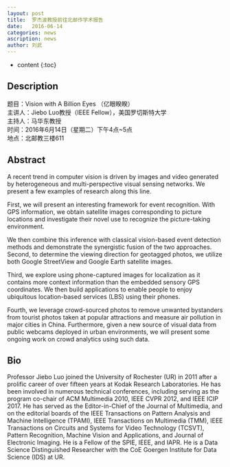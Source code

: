 ```yaml
---
layout: post
title:  罗杰波教授前往北邮作学术报告
date:   2016-06-14 
categories: news
ascription: news
author: 刘武
---
```

* content
{:toc}
## Description
题目：Vision with A Billion Eyes （亿眼睽睽）  
主讲人：Jiebo Luo教授（IEEE Fellow），美国罗切斯特大学  
主持人：马华东教授  
时间：2016年6月14日（星期二）下午4点~5点  
地点：北邮教三楼611


## Abstract
A recent trend in computer vision is driven by images and video generated by heterogeneous and multi-perspective visual sensing networks. We present a few examples of research along this line.  

First, we will present an interesting framework for event recognition. With GPS information, we obtain satellite images corresponding to picture locations and investigate their novel use to recognize the picture-taking environment. 

We then combine this inference with classical vision-based event detection methods and demonstrate the synergistic fusion of the two approaches. Second, to determine the viewing direction for geotagged photos, we utilize both Google StreetView and Google Earth satellite images. 

Third, we explore using phone-captured images for localization as it contains more context information than the embedded sensory GPS coordinates.  We then build applications to enable people to enjoy ubiquitous location-based services (LBS) using their phones. 

Fourth, we leverage crowd-sourced photos to remove unwanted bystanders from tourist photos taken at popular attractions and measure air pollution in major cities in China.  Furthermore, given a new source of visual data from public webcams deployed in urban environments, we will present some ongoing work on crowd analytics using such data.
 
## Bio
Professor Jiebo Luo joined the University of Rochester (UR) in 2011 after a prolific career of over fifteen years at Kodak Research Laboratories. He has been involved in numerous technical conferences, including serving as the program co-chair of ACM Multimedia 2010, IEEE CVPR 2012, and IEEE ICIP 2017. He has served as the Editor-in-Chief of the Journal of Multimedia, and on the editorial boards of the IEEE Transactions on Pattern Analysis and Machine Intelligence (TPAMI), IEEE Transactions on Multimedia (TMM), IEEE Transactions on Circuits and Systems for Video Technology (TCSVT), Pattern Recognition, Machine Vision and Applications, and Journal of Electronic Imaging. He is a Fellow of the SPIE, IEEE, and IAPR. He is a Data Science Distinguished Researcher with the CoE Goergen Institute for Data Science (IDS) at UR.